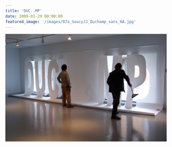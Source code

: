 ```yaml
---
title: 'DUC..MP'
date: 2009-01-29 00:00:00
featured_image: '/images/07a_SoucyJJ_Duchamp_sans_HA.jpg'
---
```


![](/images/07a_SoucyJJ_Duchamp_sans_HA.jpg)
